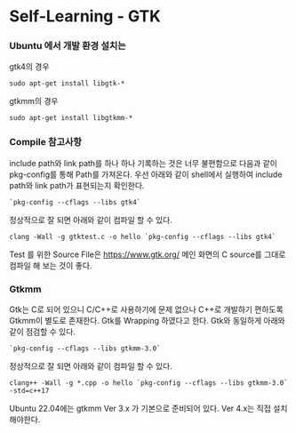 # Self-Learning - GTK



### Ubuntu 에서 개발 환경 설치는

gtk4의 경우 

```shell
sudo apt-get install libgtk-*
```

gtkmm의 경우

```shell
sudo apt-get install libgtkmm-*
```





### Compile 참고사항

include path와 link path를 하나 하나 기록하는 것은 너무 불편함으로 다음과 같이 pkg-config를 통해 Path를 가져온다. 우선 아래와 같이 shell에서 실행하여 include path와 link path가 표현되는지 확인한다.

```shell
`pkg-config --cflags --libs gtk4`
```

정상적으로 잘 되면 아래와 같이 컴파일 할 수 있다.

```shell
clang -Wall -g gtktest.c -o hello `pkg-config --cflags --libs gtk4`
```



Test 를 위한 Source File은 https://www.gtk.org/ 메인 화면의 C source를 그대로 컴파일 해 보는 것이 좋다.





### Gtkmm

Gtk는 C로 되어 있으니 C/C++로 사용하기에 문제 없으나 C++로 개발하기 편하도록 Gtkmm이 별도로 존재한다. Gtk를 Wrapping 하였다고 한다. Gtk와 동일하게 아래와 같이 점검할 수 있다.

```shell
`pkg-config --cflags --libs gtkmm-3.0`
```
정상적으로 잘 되면 아래와 같이 컴파일 할 수 있다.
```shell
clang++ -Wall -g *.cpp -o hello `pkg-config --cflags --libs gtkmm-3.0` -std=c++17
```
Ubuntu 22.04에는 gtkmm Ver 3.x 가 기본으로 준비되어 있다. Ver 4.x는 직접 설치해야한다.
